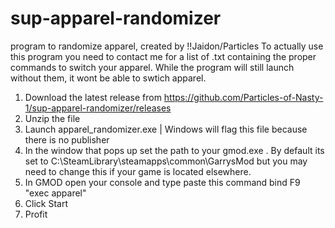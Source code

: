 # sup-apparel-randomizer
program to randomize apparel, created by !!Jaidon/Particles
To actually use this program you need to contact me for a list of .txt containing the proper commands to switch your apparel. While the program will still launch without them, it wont be able to swtich apparel.

1. Download the latest release from https://github.com/Particles-of-Nasty-1/sup-apparel-randomizer/releases
2. Unzip the file
3. Launch apparel_randomizer.exe | Windows will flag this file because there is no publisher
4. In the window that pops up set the path to your gmod.exe . By default its set to C:\SteamLibrary\steamapps\common\GarrysMod but you may need to change this if your game is located elsewhere.
5. In GMOD open your console and type paste this command bind F9 "exec apparel"
6. Click Start
7. Profit
